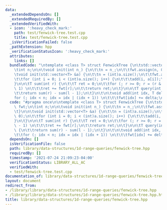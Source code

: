 ```yaml
---
data:
  _extendedDependsOn: []
  _extendedRequiredBy: []
  _extendedVerifiedWith:
  - icon: ':heavy_check_mark:'
    path: test/fenwick-tree.test.cpp
    title: test/fenwick-tree.test.cpp
  _isVerificationFailed: false
  _pathExtension: hpp
  _verificationStatusIcon: ':heavy_check_mark:'
  attributes:
    links: []
  bundledCode: "\ntemplate <class T> struct FenwickTree {\n\tstd::vector<T> fwt;\n\
    \tint n;\n\n\tvoid init(int n_) {\n\t\tn = n_;\n\t\tfwt.assign(n, 0);\n\t}\n\n\
    \tvoid init(std::vector<T> &a) {\n\t\tn = (int)a.size();\n\t\tfwt.assign(n, 0);\n\
    \t\tfor (int i = 0; i < (int)a.size(); i++) {\n\t\t\tadd(i, a[i]);\n\t\t}\n\t\
    }\n\n\tT sum(int r) {\n\t\tT ret = 0;\n\t\tfor (; r >= 0; r = (r & (r + 1)) -\
    \ 1) \n\t\t\tret += fwt[r];\n\t\treturn ret;\n\t}\n\n\tT query(int l, int r) {\n\
    \t\treturn sum(r) - sum(l - 1);\n\t}\n\t\n\tvoid add(int idx, T delta) {\n\t\t\
    for (; idx < n; idx = idx | (idx + 1)) \n\t\t\tfwt[idx] += delta;\n\t}\n};\n"
  code: "#pragma once\n\ntemplate <class T> struct FenwickTree {\n\tstd::vector<T>\
    \ fwt;\n\tint n;\n\n\tvoid init(int n_) {\n\t\tn = n_;\n\t\tfwt.assign(n, 0);\n\
    \t}\n\n\tvoid init(std::vector<T> &a) {\n\t\tn = (int)a.size();\n\t\tfwt.assign(n,\
    \ 0);\n\t\tfor (int i = 0; i < (int)a.size(); i++) {\n\t\t\tadd(i, a[i]);\n\t\t\
    }\n\t}\n\n\tT sum(int r) {\n\t\tT ret = 0;\n\t\tfor (; r >= 0; r = (r & (r + 1))\
    \ - 1) \n\t\t\tret += fwt[r];\n\t\treturn ret;\n\t}\n\n\tT query(int l, int r)\
    \ {\n\t\treturn sum(r) - sum(l - 1);\n\t}\n\t\n\tvoid add(int idx, T delta) {\n\
    \t\tfor (; idx < n; idx = idx | (idx + 1)) \n\t\t\tfwt[idx] += delta;\n\t}\n};"
  dependsOn: []
  isVerificationFile: false
  path: library/data-structures/1d-range-queries/fenwick-tree.hpp
  requiredBy: []
  timestamp: '2021-07-24 21:09:23-04:00'
  verificationStatus: LIBRARY_ALL_AC
  verifiedWith:
  - test/fenwick-tree.test.cpp
documentation_of: library/data-structures/1d-range-queries/fenwick-tree.hpp
layout: document
redirect_from:
- /library/library/data-structures/1d-range-queries/fenwick-tree.hpp
- /library/library/data-structures/1d-range-queries/fenwick-tree.hpp.html
title: library/data-structures/1d-range-queries/fenwick-tree.hpp
---
```

